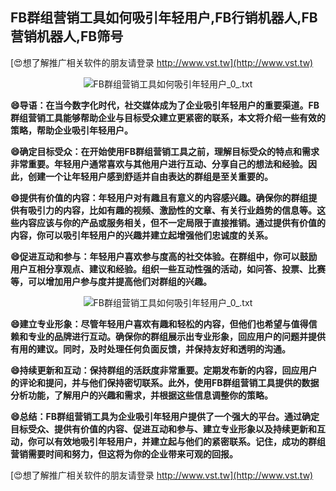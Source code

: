 ## **FB群组营销工具如何吸引年轻用户,FB行销机器人,FB营销机器人,FB筛号**

[😍想了解推广相关软件的朋友请登录 http://www.vst.tw](http://www.vst.tw)

 <center><img src="https://vst.tw/MP4/tuiguang/png/4.png" alt="FB群组营销工具如何吸引年轻用户_0_.txt"></center>

**😄导语：在当今数字化时代，社交媒体成为了企业吸引年轻用户的重要渠道。FB群组营销工具能够帮助企业与目标受众建立更紧密的联系，本文将介绍一些有效的策略，帮助企业吸引年轻用户。**

**😄确定目标受众：在开始使用FB群组营销工具之前，理解目标受众的特点和需求非常重要。年轻用户通常喜欢与其他用户进行互动、分享自己的想法和经验。因此，创建一个让年轻用户感到舒适并自由表达的群组是至关重要的。**

**😄提供有价值的内容：年轻用户对有趣且有意义的内容感兴趣。确保你的群组提供有吸引力的内容，比如有趣的视频、激励性的文章、有关行业趋势的信息等。这些内容应该与你的产品或服务相关，但不一定局限于直接推销。通过提供有价值的内容，你可以吸引年轻用户的兴趣并建立起增强他们忠诚度的关系。**

**😄促进互动和参与：年轻用户喜欢参与度高的社交体验。在群组中，你可以鼓励用户互相分享观点、建议和经验。组织一些互动性强的活动，如问答、投票、比赛等，可以增加用户参与度并提高他们对群组的兴趣。**

 <center><img src="https://vst.tw/MP4/tuiguang/png/0.png" alt="FB群组营销工具如何吸引年轻用户_0_.txt"></center>

**😄建立专业形象：尽管年轻用户喜欢有趣和轻松的内容，但他们也希望与值得信赖和专业的品牌进行互动。确保你的群组展示出专业形象，回应用户的问题并提供有用的建议。同时，及时处理任何负面反馈，并保持友好和透明的沟通。**

**😄持续更新和互动：保持群组的活跃度非常重要。定期发布新的内容，回应用户的评论和提问，并与他们保持密切联系。此外，使用FB群组营销工具提供的数据分析功能，了解用户的兴趣和需求，并根据这些信息调整你的策略。**

**😄总结：FB群组营销工具为企业吸引年轻用户提供了一个强大的平台。通过确定目标受众、提供有价值的内容、促进互动和参与、建立专业形象以及持续更新和互动，你可以有效地吸引年轻用户，并建立起与他们的紧密联系。记住，成功的群组营销需要时间和努力，但这将为你的企业带来可观的回报。**

[😍想了解推广相关软件的朋友请登录 http://www.vst.tw](http://www.vst.tw)



